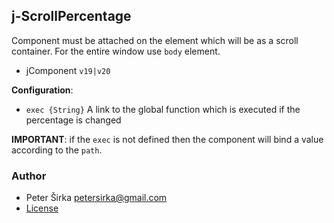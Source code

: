 ## j-ScrollPercentage

Component must be attached on the element which will be as a scroll container. For the entire window use `body` element.

- jComponent `v19|v20`

__Configuration__:

- `exec {String}` A link to the global function which is executed if the percentage is changed

__IMPORTANT__: if the `exec` is not defined then the component will bind a value according to the `path`.

### Author

- Peter Širka <petersirka@gmail.com>
- [License](https://www.totaljs.com/license/)